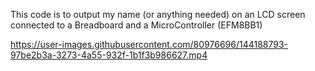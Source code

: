 This code is to output my name (or anything needed) on an LCD screen connected to a Breadboard and a MicroController (EFM8BB1)

https://user-images.githubusercontent.com/80976696/144188793-97be2b3a-3273-4a55-932f-1b1f3b986627.mp4

